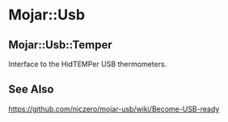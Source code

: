 # Mojar::Usb

## Mojar::Usb::Temper
Interface to the HidTEMPer USB thermometers.

## See Also
https://github.com/niczero/mojar-usb/wiki/Become-USB-ready
